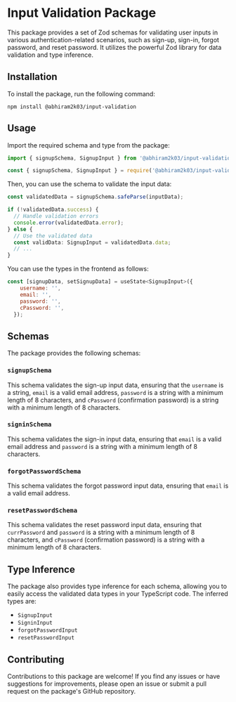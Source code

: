 # Input Validation Package

This package provides a set of Zod schemas for validating user inputs in various authentication-related scenarios, such as sign-up, sign-in, forgot password, and reset password. It utilizes the powerful Zod library for data validation and type inference.

## Installation

To install the package, run the following command:

```
npm install @abhiram2k03/input-validation
```

## Usage

Import the required schema and type from the package:

```typescript
import { signupSchema, SignupInput } from '@abhiram2k03/input-validation';
```

```javascript
const { signupSchema, SignupInput } = require('@abhiram2k03/input-validation');
```

Then, you can use the schema to validate the input data:

```typescript
const validatedData = signupSchema.safeParse(inputData);

if (!validatedData.success) {
  // Handle validation errors
  console.error(validatedData.error);
} else {
  // Use the validated data
  const validData: SignupInput = validatedData.data;
  // ...
}
```

You can use the types in the frontend as follows:

```javascript
const [signupData, setSignupData] = useState<SignupInput>({
    username: '',
    email: '',
    password: '',
    cPassword: '',
  });
```

## Schemas

The package provides the following schemas:

### `signupSchema`

This schema validates the sign-up input data, ensuring that the `username` is a string, `email` is a valid email address, `password` is a string with a minimum length of 8 characters, and `cPassword` (confirmation password) is a string with a minimum length of 8 characters.

### `signinSchema`

This schema validates the sign-in input data, ensuring that `email` is a valid email address and `password` is a string with a minimum length of 8 characters.

### `forgotPasswordSchema`

This schema validates the forgot password input data, ensuring that `email` is a valid email address.

### `resetPasswordSchema`

This schema validates the reset password input data, ensuring that `currPassword` and `password` is a string with a minimum length of 8 characters, and `cPassword` (confirmation password) is a string with a minimum length of 8 characters.

## Type Inference

The package also provides type inference for each schema, allowing you to easily access the validated data types in your TypeScript code. The inferred types are:

- `SignupInput`
- `SigninInput`
- `forgotPasswordInput`
- `resetPasswordInput`

## Contributing

Contributions to this package are welcome! If you find any issues or have suggestions for improvements, please open an issue or submit a pull request on the package's GitHub repository.

